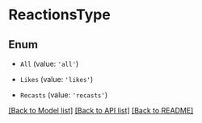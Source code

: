 # ReactionsType


## Enum

* `All` (value: `'all'`)

* `Likes` (value: `'likes'`)

* `Recasts` (value: `'recasts'`)

[[Back to Model list]](../README.md#documentation-for-models) [[Back to API list]](../README.md#documentation-for-api-endpoints) [[Back to README]](../README.md)
